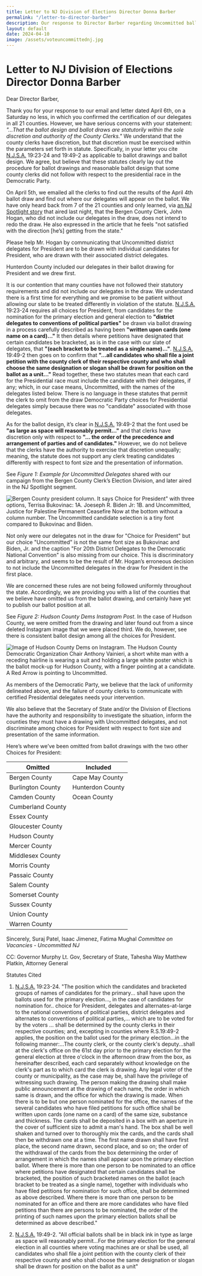 ```yaml
---
title: Letter to NJ Division of Elections Director Donna Barber
permalink: "/letter-to-director-barber"
description: Our response to Director Barber regarding Uncommitted ballot placement 
layout: default
date: 2024-04-10
image: /assets/voteuncommittednj.jpg
---
```

Letter to NJ Division of Elections Director Donna Barber
===

Dear Director Barber,

Thank you for your response to our email and letter dated April 6th, on a
Saturday no less, in which you confirmed the certification of our delegates in
all 21 counties. However, we have serious concerns with your statement: *"...That
the ballot design and ballot draws are statutorily within the sole discretion
and authority of the County Clerks."* We understand that the county clerks have
discretion, but that discretion must be exercised within the parameters set
forth in statute. Specifically, in your letter you cite <u>N.J.S.A.</u> 19:23-24
and 19:49-2 as applicable to ballot drawings and ballot design. We agree, but
believe that these statutes clearly lay out the procedure for ballot drawings
and reasonable ballot design that some county clerks did not follow with respect
to the presidential race in the Democratic Party.

On April 5th, we emailed all the clerks to find out the results of the April 4th
ballot draw and find out where our delegates will appear on the ballot. We have
only heard back from 7 of the 21 counties and only learned, via [an NJ Spotlight
story](https://www.njspotlightnews.org/video/advocates-push-nj-democrats-to-vote-uncommitted-in-protest-of-gaza-war/)
that aired last night, that the Bergen County Clerk, John Hogan, who did not
include our delegates in the draw, does not intend to redo the draw. He also
expressed in the article that he feels "not satisfied with the direction [he’s]
getting from the state."

Please help Mr. Hogan by communicating that Uncommitted district delegates for
President are to be drawn with individual candidates for President, who are
drawn with their associated district delegates.

Hunterdon County included our delegates in their ballot drawing for President
and we drew first.

It is our contention that many counties have not followed their statutory
requirements and did not include our delegates in the draw. We understand there
is a first time for everything and we promise to be patient without allowing our
slate to be treated differently in violation of the statute. <u>N.J.S.A.</u>
19:23-24 requires all choices for President, from candidates for the nomination
for the primary election and general election to **"district delegates to
conventions of political parties"** be drawn via ballot drawing in a process
carefully described as having been **"written upon cards (one name on a
card)..."** It then details where petitions have designated that certain
candidates be bracketed, as is in the case with our slate of delegates, that
**"(each bracket to be treated as a single name)..."**. <u>N.J.S.A.</u> 19:49-2
then goes on to confirm that **"...all candidates who shall file a joint
petition with the county clerk of their respective county and who shall choose
the same designation or slogan shall be drawn for position on the ballot as a
unit..."** Read together, these two statutes mean that each card for the
Presidential race must include the candidate with their delegates, if any;
which, in our case means, Uncommitted, with the names of the delegates listed
below. There is no language in these statutes that permit the clerk to omit from
the draw Democratic Party choices for Presidential delegates simply because
there was no "candidate" associated with those delegates.

As for the ballot design, it’s clear in <u>N.J.S.A.</u> 19:49-2 that the font
used be **"as large as space will reasonably permit..."** and that clerks have
discretion only with respect to **"... the order of the precedence and
arrangement of parties and of candidates."** However, we do not believe that the
clerks have the authority to exercise that discretion unequally; meaning, the
statute does not support any clerk treating candidates differently with respect
to font size and the presentation of information.

See *Figure 1: Example for Uncommitted Delegates* shared with our campaign from
the Bergen County Clerk’s Election Division, and later aired in the NJ Spotlight
segment.

![Bergen County president column. It says Choice for President" with three
options, Terrisa Bukovinac: 1A. Joeseph R. Biden Jr: 1B. and Uncommitted,
Justice for Palestine Permanent Ceasefire Now at the bottom without a column
number. The Uncommitted candidate selection is a tiny font compared to Bukovinac
and Biden.](./assets/bergenballot.jpeg)

Not only were our delegates not in the draw for "Choice for President" but our
choice "Uncommitted" is not the same font size as Bukovinac and Biden, Jr. and
the caption "For 20th District Delegates to the Democratic National Convention"
is also missing from our choice. This is discriminatory and arbitrary, and seems
to be the result of Mr. Hogan’s erroneous decision to not include the
Uncommitted delegates in the draw for President in the first place.

We are concerned these rules are not being followed uniformly throughout the
state. Accordingly, we are providing you with a list of the counties that we
believe have omitted us from the ballot drawing, and certainly have yet to
publish our ballot position at all.

See *Figure 2: Hudson County Dems Instagram Post*. In the case of Hudson County,
we were omitted from the drawing and later found out from a since deleted
Instagram image that we were placed third. We do, however, see there is
consistent ballot design among all the choices for President.

![Image of Hudson County Dems on Instagram. The Hudson County Democratic
Organization Chair Anthony Vainieri, a short white man with a receding hairline
is wearing a suit and holding a large white poster which is the ballot mock-up
for Hudson County, with a finger pointing at a candidate. A Red Arrow is
pointing to Uncommitted.](./assets/hudsonballot.jpeg)

As members of the Democratic Party, we believe that the lack of uniformity
delineated above, and the failure of county clerks to communicate with certified
Presidential delegates needs your intervention.

We also believe that the Secretary of State and/or the Division of Elections
have the authority and responsibility to investigate the situation, inform the
counties they must have a drawing with Uncommitted delegates, and not
discriminate among choices for President with respect to font size and
presentation of the same information.

Here’s where we’ve been omitted from ballot drawings with the two other Choices for President:

| Omitted | Included | 
|---------|----------|
| Bergen County | Cape May County |
| Burlington County | Hunterdon County | 
| Camden County | Ocean County |
| Cumberland County ||
| Essex County ||
| Gloucester County ||
| Hudson County ||
| Mercer County || 
| Middlesex County || 
| Morris County || 
| Passaic County || 
| Salem County || 
| Somerset County || 
| Sussex County || 
| Union County || 
| Warren County || 

Sincerely,
Suraj Patel, Isaac Jimenez, Fatima Mughal
*Committee on Vacancies - Uncommitted NJ*


CC: Governor Murphy
Lt. Gov, Secretary of State, Tahesha Way
Matthew Platkin, Attorney General

Statutes Cited
1. <u>N.J.S.A.</u> 19:23-24. "The position which the candidates and bracketed groups of
names of candidates for the primary... shall have upon the ballots used for the
primary election..., in the case of candidates for nomination for.. choice for
President, delegates and alternates-at-large to the national conventions of
political parties, district delegates and alternates to conventions of political
parties,... which are to be voted for by the voters ... shall be determined by
the county clerks in their respective counties; and, excepting in counties where
R.S.19:49-2 applies, the position on the ballot used for the primary
election...in the following manner:...The county clerk, or the county clerk's
deputy...shall at the clerk's office on the 61st day prior to the primary
election for the general election at three o'clock in the afternoon draw from
the box, as hereinafter described, each card separately without knowledge on the
clerk's part as to which card the clerk is drawing. Any legal voter of the
county or municipality, as the case may be, shall have the privilege of
witnessing such drawing. The person making the drawing shall make public
announcement at the drawing of each name, the order in which same is drawn, and
the office for which the drawing is made. When there is to be but one person
nominated for the office, the names of the several candidates who have filed
petitions for such office shall be written upon cards (one name on a card) of
the same size, substance and thickness. The cards shall be deposited in a box
with an aperture in the cover of sufficient size to admit a man's hand. The box
shall be well shaken and turned over to thoroughly mix the cards, and the cards
shall then be withdrawn one at a time. The first name drawn shall have first
place, the second name drawn, second place, and so on; the order of the
withdrawal of the cards from the box determining the order of arrangement in
which the names shall appear upon the primary election ballot. Where there is
more than one person to be nominated to an office where petitions have
designated that certain candidates shall be bracketed, the position of such
bracketed names on the ballot (each bracket to be treated as a single name),
together with individuals who have filed petitions for nomination for such
office, shall be determined as above described. Where there is more than one
person to be nominated for an office and there are more candidates who have
filed petitions than there are persons to be nominated, the order of the
printing of such names upon the primary election ballots shall be determined as
above described."

2. <u>N.J.S.A.</u> 19:49-2. "All official ballots shall be in black ink in type as
large as space will reasonably permit...For the primary election for the general
election in all counties where voting machines are or shall be used, all
candidates who shall file a joint petition with the county clerk of their
respective county and who shall choose the same designation or slogan shall be
drawn for position on the ballot as a unit"
